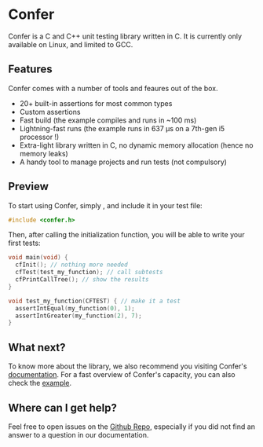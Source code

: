 Confer
======

Confer is a C and C++ unit testing library written in C. It is currently only available on Linux, and limited to GCC.

## Features

Confer comes with a number of tools and feaures out of the box.
  -  20+ built-in assertions for most common types
  -  Custom assertions
  -  Fast build (the example compiles and runs in ~100 ms)
  -  Lightning-fast runs (the example runs in 637 µs on a 7th-gen i5 processor !)
  -  Extra-light library written in C, no dynamic memory allocation (hence no memory leaks)
  -  A handy tool to manage projects and run tests (not compulsory)

## Preview

To start using Confer, simply <place installation instructions here>, and include it in your test file:

```c
#include <confer.h>
```

Then, after calling the initialization function, you will be able to write your first tests:

```c
void main(void) {
  cfInit(); // nothing more needed
  cfTest(test_my_function); // call subtests
  cfPrintCallTree(); // show the results
}

void test_my_function(CFTEST) { // make it a test
  assertIntEqual(my_function(0), 1);
  assertIntGreater(my_function(2), 7);
}
```

## What next?

To know more about the library, we also recommend you visiting Confer's [documentation](https://github.com/maloleroy/confer/tree/main/docs). For a fast overview of Confer's capacity, you can also check the [example](https://github.com/maloleroy/confer/tree/main/examples/calc).

## Where can I get help?

Feel free to open issues on the [Github Repo](https://github.com/maloleroy/confer), especially if
you did not find an answer to a question in our documentation.

